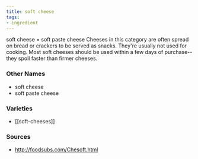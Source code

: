 ```yaml
---
title: soft cheese
tags:
- ingredient
---
```

soft cheese = soft paste cheese Cheeses in this category are often spread on bread or crackers to be served as snacks. They're usually not used for cooking. Most soft cheeses should be used within a few days of purchase--they spoil faster than firmer cheeses.

### Other Names

* soft cheese
* soft paste cheese

### Varieties

* [[soft-cheeses]]

### Sources
* http://foodsubs.com/Chesoft.html

